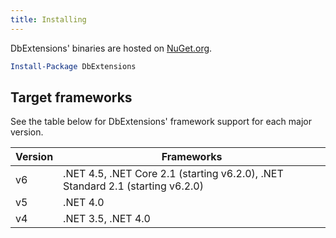 ```yaml
---
title: Installing
---
```


DbExtensions' binaries are hosted on [NuGet.org](https://www.nuget.org/packages/DbExtensions).

```powershell
Install-Package DbExtensions
```

Target frameworks
-----------------
See the table below for DbExtensions' framework support for each major version.

Version | Frameworks
------- | ----------
v6      | .NET 4.5, .NET Core 2.1 (starting v6.2.0), .NET Standard 2.1 (starting v6.2.0)
v5      | .NET 4.0
v4      | .NET 3.5, .NET 4.0
